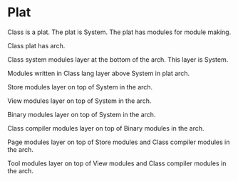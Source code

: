 # Plat

Class is a plat.
The plat is System.
The plat has modules for module making.

Class plat has arch.

Class system modules layer at the bottom of the arch.
This layer is System.

Modules written in Class lang layer above System in plat arch.

Store modules layer on top of System in the arch.

View modules layer on top of System in the arch.

Binary modules layer on top of System in the arch.

Class compiler modules layer on top of Binary modules in the arch.

Page modules layer on top of Store modules and Class compiler modules in the arch.

Tool modules layer on top of View modules and Class compiler modules in the arch.